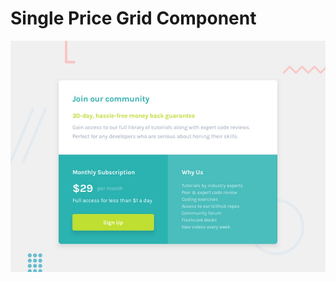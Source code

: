 # Single Price Grid Component

![Design preview for the Single Price Grid Component coding challenge](./design/desktop-preview.jpg)

